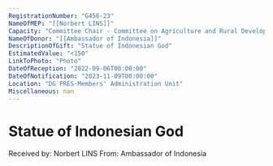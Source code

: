 ```yaml
---
RegistrationNumber: "G456-23"
NameOfMEP: "[[Norbert LINS]]"
Capacity: "Committee Chair - Committee on Agriculture and Rural Development"
NameOfDonor: "[[Ambassador of Indonesia]]"
DescriptionOfGift: "Statue of Indonesian God"
EstimatedValue: "<150"
LinkToPhoto: "Photo"
DateOfReception: "2022-09-06T00:00:00"
DateOfNotification: "2023-11-09T00:00:00"
Location: "DG PRES-Members' Administration Unit"
Miscellaneous: nan
---
```


# Statue of Indonesian God

Received by: Norbert LINS
From: Ambassador of Indonesia
